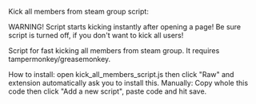 
Kick all members from steam group script:

WARNING! Script starts kicking instantly after opening a page! Be sure script is turned off, if you don't want to kick all users!

Script for fast kicking all members from steam group. It requires tampermonkey/greasemonkey.

How to install: open kick_all_members_script.js then click "Raw" and extension automatically ask you to install this.
Manually: Copy whole this code then click "Add a new script", paste code and hit save.
